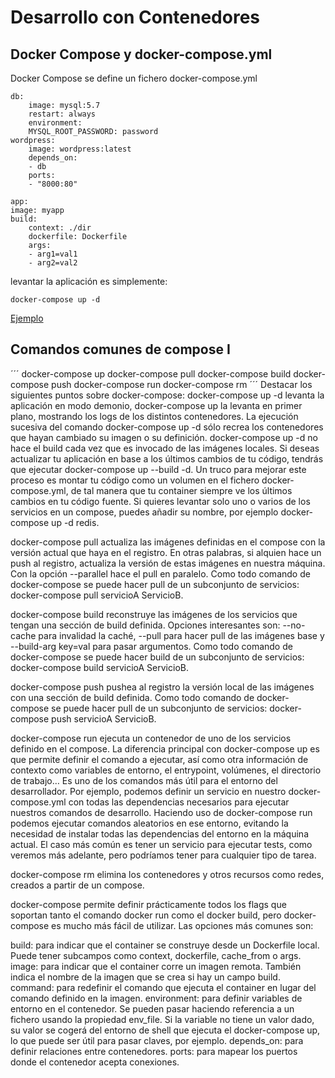 Desarrollo con Contenedores
===========================

Docker Compose y docker-compose.yml
-----------------------------------

Docker Compose se define un fichero docker-compose.yml 

```
db:
    image: mysql:5.7
    restart: always
    environment:
    MYSQL_ROOT_PASSWORD: password
wordpress:
    image: wordpress:latest
    depends_on:
    - db
    ports:
    - "8000:80"

```

```
app:
image: myapp
build:
    context: ./dir
    dockerfile: Dockerfile
    args:
    - arg1=val1
    - arg2=val2
```
levantar la aplicación es simplemente:

```
docker-compose up -d
```

[Ejemplo](https://github.com/ccum/docker-for-devs/blob/master/auto-build/docker-compose.yml)

Comandos comunes de compose I
-----------------------------
´´´
docker-compose up
docker-compose pull
docker-compose build
docker-compose push
docker-compose run
docker-compose rm
´´´
Destacar los siguientes puntos sobre docker-compose:
docker-compose up -d levanta la aplicación en modo demonio, docker-compose up la levanta en primer plano, mostrando los logs de los distintos contenedores. La ejecución sucesiva del comando docker-compose up -d sólo recrea los contenedores que hayan cambiado su imagen o su definición. docker-compose up -d no hace el build cada vez que es invocado de las imágenes locales. Si deseas actualizar tu aplicación en base a los últimos cambios de tu código, tendrás que ejecutar docker-compose up --build -d. Un truco para mejorar este proceso es montar tu código como un volumen en el fichero docker-compose.yml, de tal manera que tu container siempre ve los últimos cambios en tu código fuente. Si quieres levantar solo uno o varios de los servicios en un compose, puedes añadir su nombre, por ejemplo docker-compose up -d redis.

docker-compose pull actualiza las imágenes definidas en el compose con la versión actual que haya en el registro. En otras palabras, si alquien hace un push al registro, actualiza la versión de estas imágenes en nuestra máquina. Con la opción --parallel hace el pull en paralelo. Como todo comando de docker-compose se puede hacer pull de un subconjunto de servicios: docker-compose pull servicioA ServicioB.

docker-compose build reconstruye las imágenes de los servicios que tengan una sección de build definida. Opciones interesantes son: --no-cache para invalidad la caché, --pull para hacer pull de las imágenes base y --build-arg key=val para pasar argumentos. Como todo comando de docker-compose se puede hacer build de un subconjunto de servicios: docker-compose build servicioA ServicioB.

docker-compose push pushea al registro la versión local de las imágenes con una sección de build definida. Como todo comando de docker-compose se puede hacer pull de un subconjunto de servicios: docker-compose push servicioA ServicioB.

docker-compose run ejecuta un contenedor de uno de los servicios definido en el compose. La diferencia principal con docker-compose up es que permite definir el comando a ejecutar, así como otra información de contexto como variables de entorno, el entrypoint, volúmenes, el directorio de trabajo… Es uno de los comandos más útil para el entorno del desarrollador. Por ejemplo, podemos definir un servicio en nuestro docker-compose.yml con todas las dependencias necesarios para ejecutar nuestros comandos de desarrollo. Haciendo uso de docker-compose run podemos ejecutar comandos aleatorios en ese entorno, evitando la necesidad de instalar todas las dependencias del entorno en la máquina actual. El caso más común es tener un servicio para ejecutar tests, como veremos más adelante, pero podríamos tener para cualquier tipo de tarea.

docker-compose rm elimina los contenedores y otros recursos como redes, creados a partir de un compose.

docker-compose permite definir prácticamente todos los flags que soportan tanto el comando docker run como el docker build, pero docker-compose es mucho más fácil de utilizar. Las opciones más comunes son:

build: para indicar que el container se construye desde un Dockerfile local. Puede tener subcampos como context, dockerfile, cache_from o args.
image: para indicar que el container corre un imagen remota. También indica el nombre de la imagen que se crea si hay un campo build.
command: para redefinir el comando que ejecuta el container en lugar del comando definido en la imagen.
environment: para definir variables de entorno en el contenedor. Se pueden pasar haciendo referencia a un fichero usando la propiedad env_file. Si la variable no tiene un valor dado, su valor se cogerá del entorno de shell que ejecuta el docker-compose up, lo que puede ser útil para pasar claves, por ejemplo.
depends_on: para definir relaciones entre contenedores.
ports: para mapear los puertos donde el contenedor acepta conexiones.
